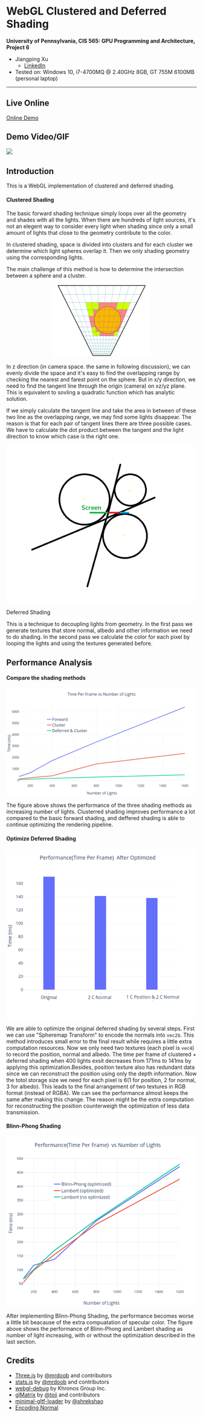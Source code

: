 WebGL Clustered and Deferred Shading
======================

**University of Pennsylvania, CIS 565: GPU Programming and Architecture, Project 6**
* Jiangping Xu
  * [LinkedIn](https://www.linkedin.com/in/jiangping-xu-365b19134/)
* Tested on: Windows 10, i7-4700MQ @ 2.40GHz 8GB, GT 755M 6100MB (personal laptop)
___

## Live Online

[Online Demo](https://haco77.github.io/Project6-WebGL-Clustered-Deferred-Forward-Plus/)

## Demo Video/GIF

[![](img/video.png)](TODO)

## Introduction
This is a WebGL implementation of clustered and deferred shading.

#### Clustered Shading
The basic forward shading technique simply loops over all the geometry and shades with all the lights. When there are hundreds of light sources, it's not an elegent way to consider every light when shading since only a small amount of lights that close to the geometry contribute to the color.

In clustered shading, space is divided into clusters and for each cluster we determine which light spheres overlap it. Then we only shading geometry using the corresponding lights.

The main challenge of this method is how to determine the intersection between a sphere and a cluster.

<p align="center">
    <img src = img/ClusteredShading.png>
<p

In z direction (in camera space. the same in following discussion), we can evenly divide the space and it's easy to find the overlapping range by checking the nearest and farest point on the sphere. But in x/y direction, we need to find the tangent line through the origin (camera) on xz/yz plane. This is equivalent to sovling a quadratic function which has analytic solution.

If we simply calculate the tangent line and take the area in between of these two line as the overlapping range, we may find some lights disappear. The reason is that for each pair of tangent lines there are three possible cases. We have to calculate the dot product between the tangent and the light direction to know which case is the right one. 

<p align="center">
    <img src = img/tangents.png>
<p

#### Deferred Shading
This is a technique to decoupling lights from geometry. In the first pass we generate textures that store normal, albedo and other information we need to do shading. In the second pass we calculate the color for each pixel by looping the lights and using the textures generated before.

## Performance Analysis
#### Compare the shading methods
<p align="center">
    <img src = img/plot1.png>
<p

The figure above shows the performance of the three shading methods as increasing number of lights. Clusterred shading improves performance a lot compared to the basic forward shading, and deffered shading is able to continue optimizing the rendering pipeline.

#### Optimize Deferred Shading
<p align="center">
    <img src = img/Plot3.png>
<p

We are able to optimize the original deferred shading by several steps. First we can use "Spheremap Transform" to encode the normals into `vec2`s. This method introduces small error to the final result while requires a little extra computation resources. Now we only need two textures (each pixel is `vec4`) to record the position, normal and albedo. The time per frame of clustered + deferred shading when 400 lights exsit decreases from 171ms to 141ms by applying this optimization.Besides, position texture also has redundant data since we can reconstruct the position using only the depth information. Now the totol storage size we need for each pixel is 6(1 for position, 2 for normal, 3 for albedo). This leads to the final arrangement of two textures in RGB format (instead of RGBA). We can see the performance almost keeps the same after making this change. The reason might be the extra computation for reconstructing the position counterweigh the optimization of less data transmission.

#### Blinn-Phong Shading
<p align="center">
    <img src = img/Plot4.png>
<p

After implementing Blinn-Phong Shading, the performance becomes worse a little bit beacause of the extra compuatation of specular color. The figure above shows the performance of Blinn-Phong and Lambert shading as number of light increasing, with or without the optimization described in the last section.

## Credits

* [Three.js](https://github.com/mrdoob/three.js) by [@mrdoob](https://github.com/mrdoob) and contributors
* [stats.js](https://github.com/mrdoob/stats.js) by [@mrdoob](https://github.com/mrdoob) and contributors
* [webgl-debug](https://github.com/KhronosGroup/WebGLDeveloperTools) by Khronos Group Inc.
* [glMatrix](https://github.com/toji/gl-matrix) by [@toji](https://github.com/toji) and contributors
* [minimal-gltf-loader](https://github.com/shrekshao/minimal-gltf-loader) by [@shrekshao](https://github.com/shrekshao)
* [Encoding Normal](https://aras-p.info/texts/CompactNormalStorage.html)
